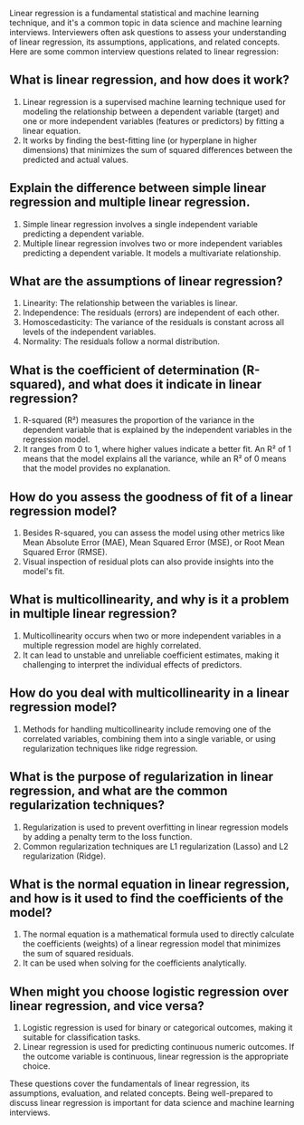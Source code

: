 Linear regression is a fundamental statistical and machine learning technique, and it's a common topic in data science and machine learning interviews. Interviewers often ask questions to assess your understanding of linear regression, its assumptions, applications, and related concepts. Here are some common interview questions related to linear regression:

## What is linear regression, and how does it work?

1. Linear regression is a supervised machine learning technique used for modeling the relationship between a dependent variable (target) and one or more independent variables (features or predictors) by fitting a linear equation.
2. It works by finding the best-fitting line (or hyperplane in higher dimensions) that minimizes the sum of squared differences between the predicted and actual values.

## Explain the difference between simple linear regression and multiple linear regression.

1. Simple linear regression involves a single independent variable predicting a dependent variable.
2. Multiple linear regression involves two or more independent variables predicting a dependent variable. It models a multivariate relationship.

## What are the assumptions of linear regression?

1. Linearity: The relationship between the variables is linear.
2. Independence: The residuals (errors) are independent of each other.
3. Homoscedasticity: The variance of the residuals is constant across all levels of the independent variables.
4. Normality: The residuals follow a normal distribution.

## What is the coefficient of determination (R-squared), and what does it indicate in linear regression?

1. R-squared (R²) measures the proportion of the variance in the dependent variable that is explained by the independent variables in the regression model.
2. It ranges from 0 to 1, where higher values indicate a better fit. An R² of 1 means that the model explains all the variance, while an R² of 0 means that the model provides no explanation.

## How do you assess the goodness of fit of a linear regression model?

1. Besides R-squared, you can assess the model using other metrics like Mean Absolute Error (MAE), Mean Squared Error (MSE), or Root Mean Squared Error (RMSE).
2. Visual inspection of residual plots can also provide insights into the model's fit.

## What is multicollinearity, and why is it a problem in multiple linear regression?

1. Multicollinearity occurs when two or more independent variables in a multiple regression model are highly correlated.
2. It can lead to unstable and unreliable coefficient estimates, making it challenging to interpret the individual effects of predictors.

## How do you deal with multicollinearity in a linear regression model?

1. Methods for handling multicollinearity include removing one of the correlated variables, combining them into a single variable, or using regularization techniques like ridge regression.

## What is the purpose of regularization in linear regression, and what are the common regularization techniques?

1. Regularization is used to prevent overfitting in linear regression models by adding a penalty term to the loss function.
2. Common regularization techniques are L1 regularization (Lasso) and L2 regularization (Ridge).

## What is the normal equation in linear regression, and how is it used to find the coefficients of the model?

1. The normal equation is a mathematical formula used to directly calculate the coefficients (weights) of a linear regression model that minimizes the sum of squared residuals.
2. It can be used when solving for the coefficients analytically.

## When might you choose logistic regression over linear regression, and vice versa?

1. Logistic regression is used for binary or categorical outcomes, making it suitable for classification tasks.
2. Linear regression is used for predicting continuous numeric outcomes. If the outcome variable is continuous, linear regression is the appropriate choice.


These questions cover the fundamentals of linear regression, its assumptions, evaluation, and related concepts. Being well-prepared to discuss linear regression is important for data science and machine learning interviews.
